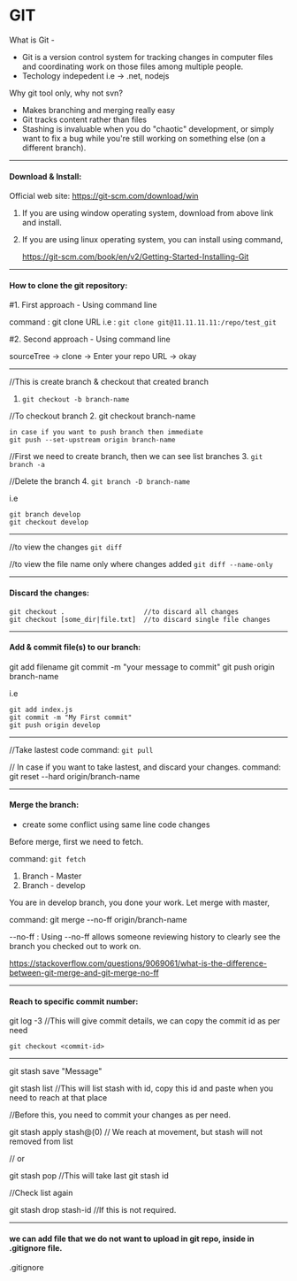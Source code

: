# GIT

What is Git - 

- Git is a version control system for tracking changes in computer files and coordinating work on those files among multiple people.
- Techology indepedent i.e -> .net, nodejs
 
Why git tool only, why not svn?
- Makes branching and merging really easy
- Git tracks content rather than files
- Stashing is invaluable when you do "chaotic" development, 
  or simply want to fix a bug while you're still working on something else (on a different branch).

  
--------------------------------------------------------------


#### Download & Install: 

Official web site: https://git-scm.com/download/win

1. If you are using window operating system, download from above link and install. 

2. If you are using linux operating system, you can install using command,

   https://git-scm.com/book/en/v2/Getting-Started-Installing-Git


   
   
--------------------------------------------------------------



#### How to clone the git repository: 

#1. First approach - Using command line

command : git clone URL 
i.e     : ``` git clone git@11.11.11.11:/repo/test_git ```

#2. Second approach - Using command line

sourceTree -> clone -> Enter your repo URL -> okay



--------------------------------------------------------------



//This is create branch & checkout that created branch
1.  ``` git checkout -b branch-name ```

//To checkout branch 
2. git checkout branch-name

	in case if you want to push branch then immediate
	git push --set-upstream origin branch-name


//First we need to create branch, then we can see list branches
3. ``` git branch -a ```

//Delete the branch
4. ``` git branch -D branch-name ``` 

i.e

```
git branch develop
git checkout develop
```


--------------------------------------------------------------


//to view the changes
``` git diff ```

//to view the file name only where changes added
``` git diff --name-only ```



---------------------------------------------


#### Discard the changes:
```
git checkout .                    //to discard all changes
git checkout [some_dir|file.txt]  //to discard single file changes
```
---------------------------------------------


#### Add & commit file(s) to our branch:

git add filename
git commit -m "your message to commit"
git push origin branch-name

i.e
```
git add index.js
git commit -m "My First commit"
git push origin develop
```
--------------------------------------------------------


//Take lastest code
command: ``` git pull ```

// In case if you want to take lastest, and discard your changes.
command: git reset --hard origin/branch-name


-------------------------------------------------------------


#### Merge the branch:

- create some conflict using same line code changes 

Before merge, first we need to fetch.

command: ``` git fetch ```

1. Branch - Master
2. Branch - develop

You are in develop branch, you done your work. 
Let merge with master, 


command: git merge --no-ff origin/branch-name

--no-ff : Using --no-ff allows someone reviewing history to clearly see the branch you checked out to work on.

https://stackoverflow.com/questions/9069061/what-is-the-difference-between-git-merge-and-git-merge-no-ff



-----------------------------------------------------------------


#### Reach to specific commit number:

git log -3  //This will give commit details, we can copy the commit id as per need

``` git checkout <commit-id> ```


----------------------------------------------

git stash save "Message"

git stash list  //This will list stash with id, copy this id and paste when you need to reach at that place

//Before this, you need to commit your changes as per need.

git stash apply stash@(0)  // We reach at movement, but stash will not removed from list

// or    

git stash pop  //This will take last git stash id

//Check list again 


git stash drop stash-id   //If this is not required.

--------------------------------------------------------------------
#### we can add file that we do not want to upload in git repo, inside in .gitignore file.
.gitignore 
